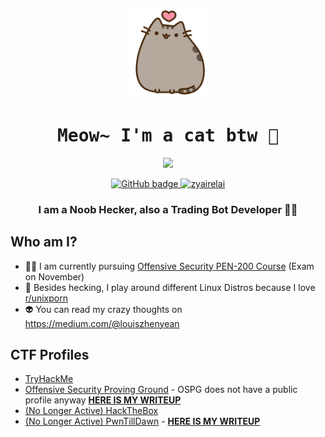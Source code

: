 <p align="center">
  <img src="kitten.png">
</p>

<h1 align="center">
  <samp>
    <b>
      Meow~ I'm a cat btw 🐾
    </b>
  </samp>
</h1>
  
<p align="center">
  <img src = "https://github-readme-stats.vercel.app/api?username=zyairelai&show_icons=true&hide_border=true&theme=graywhite&include_all_commits=true&count_private=true" width = 460>
</p>
<p align="center">
  <a href="https://github.com/zyairelai?tab=repositories" target="_blank">
    <img src="https://img.shields.io/github/followers/zyairelai?color=green&logo=Github" alt="GitHub badge" />
  </a>
  <a href="https://github.com/zyairelai" target="_blank">
    <img alt="zyairelai" src="https://badges.pufler.dev/visits/zyairelai/zyairelai?logo=GitHub&label=visits&color=success&logoColor=white&style=flat-square"/>
  </a>
</p>

<h3 align="center">I am a Noob Hecker, also a Trading Bot Developer 👨‍💻</h3>

## Who am I?
- 👨‍💻 I am currently pursuing [Offensive Security PEN-200 Course](https://www.offensive-security.com/pwk-oscp/) (Exam on November)
- 🔮 Besides hecking, I play around different Linux Distros because I love [r/unixporn](https://www.reddit.com/r/unixporn/)
- 👽 You can read my crazy thoughts on https://medium.com/@louiszhenyean 

## CTF Profiles
- [TryHackMe](https://tryhackme.com/p/Zyaire)
- [Offensive Security Proving Ground](https://www.offensive-security.com/labs/) - OSPG does not have a public profile anyway [**HERE IS MY WRITEUP**](https://zyaire.notion.site/Proving-Grounds-Play-c1ad519dab414c9e94afcbf446dc1b39)
- [(No Longer Active) HackTheBox](https://app.hackthebox.com/profile/223593)
- [(No Longer Active) PwnTillDawn](https://online.pwntilldawn.com/Achievements/3175) - [**HERE IS MY WRITEUP**](https://zyaire.notion.site/PwnTillDawn-ad8f085a4a914bee9c62779d94896698)
